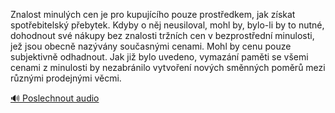 
Znalost minulých cen je pro kupujícího pouze prostředkem, jak získat spotřebitelský přebytek. Kdyby o něj neusiloval, mohl by, bylo-li by to nutné, dohodnout své nákupy bez znalosti tržních cen v bezprostřední minulosti, jež jsou obecně nazývány současnými cenami. Mohl by cenu pouze subjektivně odhadnout. Jak již bylo uvedeno, vymazání paměti se všemi cenami z minulosti by nezabránilo vytvoření nových směnných poměrů mezi různými prodejnými věcmi.

[🔊 Poslechnout audio](/data/7-paragraphs/audio/chapter_78/para_003-Znalost-minulch-cen-je-pro-kupujcho-pouze-prost.mp3)
